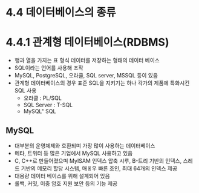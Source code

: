 # 4.4 데이터베이스의 종류
# 4.4.1 관계형 데이터베이스(RDBMS)
- 행과 열을 가지는 표 형식 데이터를 저장하는 형태의 데이터 베이스
- SQL이라는 언어를 사용해 조작
- MySQL, PostgreSQL, 오라클, SQL server, MSSQL 등이 있음
- 관계형 데이터베이스의 경우 표준 SQL을 지키기는 하나 각가의 제품에 특화시킨 SQL 사용
  - 오라클 : PL/SQL
  - SQL Server : T-SQL
  - MySQL" SQL

## MySQL
- 대부분의 운영체제와 호환되며 가장 많이 사용하는 데이터베이스
- 메타, 트위터 등 많은 기업에서 MySQL 사용하고 있음
- C, C++로 만들어졌으며 MyISAM 인덱스 압축 시루, B-트리 기반의 인덱스, 스레드 기반의 메모리 할당 시스템, 매ㅐ우 빠른 조인, 최대 64개의 인덱스 제공
- 대용량 데이터 베이스를 위해 설계되어 있음
- 롤백, 커밋, 이중 암호 지원 보안 등의 기능 제공